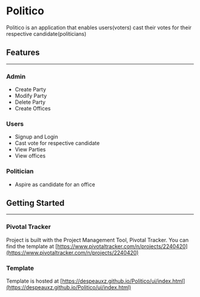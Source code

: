 # Politico
Politico is an application that enables users(voters) cast their votes for their respective candidate(politicians)

## Features
---
### Admin
- Create Party
- Modify Party
- Delete Party
- Create Offices

### Users
- Signup and Login
- Cast vote for respective candidate
- View Parties
- View offices

### Politician
- Aspire as candidate for an office

## Getting Started
---

### Pivotal Tracker
Project is built with the Project Management Tool, Pivotal Tracker. You can find the template at 
[https://www.pivotaltracker.com/n/projects/2240420](https://www.pivotaltracker.com/n/projects/2240420)

### Template
Template is hosted at [https://despeauxz.github.io/Politico/ui/index.html](https://despeauxz.github.io/Politico/ui/index.html)
